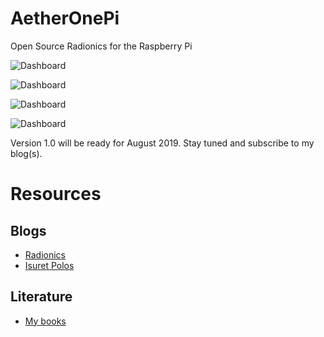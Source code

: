 # AetherOnePi
Open Source Radionics for the Raspberry Pi

![Dashboard](https://raw.githubusercontent.com/isuretpolos/AetherOnePi/master/documentation/screenshots/dashboard.png)

![Dashboard](https://raw.githubusercontent.com/isuretpolos/AetherOnePi/master/documentation/screenshots/session.png)

![Dashboard](https://raw.githubusercontent.com/isuretpolos/AetherOnePi/master/documentation/screenshots/analysis.png)

![Dashboard](https://raw.githubusercontent.com/isuretpolos/AetherOnePi/master/documentation/screenshots/broadcast.png)

Version 1.0 will be ready for August 2019.
Stay tuned and subscribe to my blog(s).

# Resources
## Blogs
- [Radionics](https://radionics.home.blog)
- [Isuret Polos](https://isuretpolos.wordpress.com)
## Literature
- [My books](https://isuretpolos.wordpress.com/literature/)